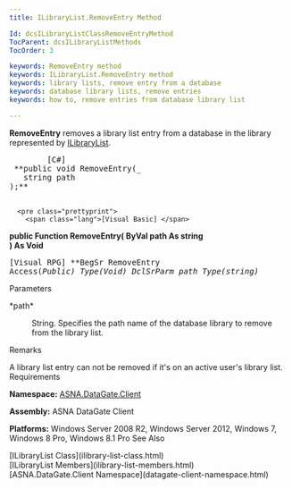 ```yaml
---
title: ILibraryList.RemoveEntry Method

Id: dcsILibraryListClassRemoveEntryMethod
TocParent: dcsILibraryListMethods
TocOrder: 3

keywords: RemoveEntry method
keywords: ILibraryList.RemoveEntry method
keywords: library lists, remove entry from a database
keywords: database library lists, remove entries
keywords: how to, remove entries from database library list

---
```


**RemoveEntry** removes a library list entry from a database in the library represented by [ILibraryList](ilibrary-list-class.html).
<pre class="prettyprint">
        <span class="lang">[C#]</span>
 **public void RemoveEntry(_
   string path<br />);** 
      </pre>
      <pre class="prettyprint">
        <span class="lang">[Visual Basic] </span>
 **public Function RemoveEntry(
   ByVal path As string<br />) As Void** 
      </pre>
      <pre class="prettyprint">
        <span class="lang">[Visual RPG]</span>
 **BegSr RemoveEntry Access(*Public) Type(Void)
   DclSrParm path Type(*string)** 
      </pre>

Parameters

<dl>
        <dt>
 *path* 
        </dt>
        <dd>

String. Specifies the path name of the database library to remove from the library list.
</dd>
</dl>

Remarks

A library list entry can not be removed if it's on an active user's library list. 
Requirements

<span> **Namespace:** [ASNA.DataGate.Client](datagate-client-namespace.html) </span> 

<span> **Assembly:** ASNA DataGate Client</span> 

<span> **Platforms:** Windows Server 2008 R2, Windows Server 2012, Windows 7, Windows 8 Pro, Windows 8.1 Pro</span> 
See 
Also

<dl />
      [ILibraryList Class](ilibrary-list-class.html)
      <br />
      [ILibraryList Members](ilibrary-list-members.html)
      <br />
      [ASNA.DataGate.Client Namespace](datagate-client-namespace.html)

